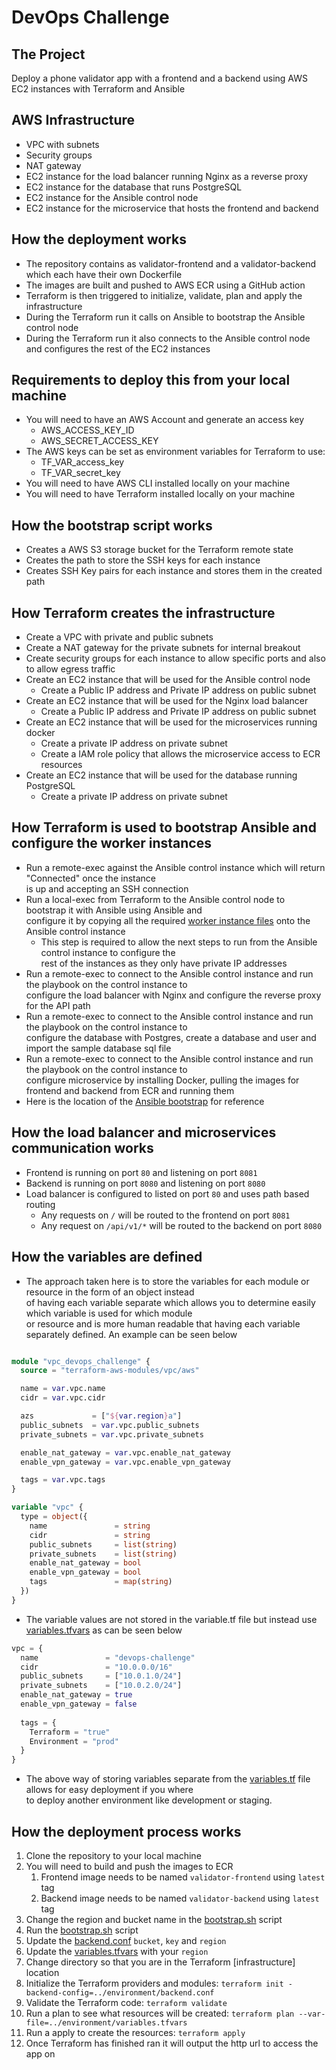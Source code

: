 # DevOps Challenge

## The Project

Deploy a phone validator app with a frontend and a backend using AWS EC2 instances
with Terraform and Ansible

## AWS Infrastructure

- VPC with subnets
- Security groups
- NAT gateway
- EC2 instance for the load balancer running Nginx as a reverse proxy
- EC2 instance for the database that runs PostgreSQL
- EC2 instance for the Ansible control node
- EC2 instance for the microservice that hosts the frontend and backend

## How the deployment works

- The repository contains as validator-frontend and a validator-backend which each have their own Dockerfile
- The images are built and pushed to AWS ECR using a GitHub action
- Terraform is then triggered to initialize, validate, plan and apply the infrastructure
- During the Terraform run it calls on Ansible to bootstrap the Ansible control node
- During the Terraform run it also connects to the Ansible control node and configures the rest of the EC2 instances


## Requirements to deploy this from your local machine

- You will need to have an AWS Account and generate an access key
  - AWS_ACCESS_KEY_ID
  - AWS_SECRET_ACCESS_KEY
- The AWS keys can be set as environment variables for Terraform to use:
  - TF_VAR_access_key
  - TF_VAR_secret_key
- You will need to have AWS CLI installed locally on your machine
- You will need to have Terraform installed locally on your machine

## How the bootstrap script works

- Creates a AWS S3 storage bucket for the Terraform remote state
- Creates the path to store the SSH keys for each instance
- Creates SSH Key pairs for each instance and stores them in the created path

## How Terraform creates the infrastructure

- Create a VPC with private and public subnets
- Create a NAT gateway for the private subnets for internal breakout
- Create security groups for each instance to allow specific ports and also to allow egress traffic
- Create an EC2 instance that will be used for the Ansible control node
  - Create a Public IP address and Private IP address on public subnet
- Create an EC2 instance that will be used for the Nginx load balancer
  - Create a Public IP address and Private IP address on public subnet
- Create an EC2 instance that will be used for the microservices running docker
  - Create a private IP address on private subnet
  - Create a IAM role policy that allows the microservice access to ECR resources
- Create an EC2 instance that will be used for the database running PostgreSQL
  - Create a private IP address on private subnet

## How Terraform is used to bootstrap Ansible and configure the worker instances

- Run a remote-exec against the Ansible control instance which will return "Connected" once the instance \
  is up and accepting an SSH connection
- Run a local-exec from Terraform to the Ansible control node to bootstrap it with Ansible using Ansible and \
  configure it by copying all the required [worker instance files](https://github.com/edwardpullen/devops_challenge/tree/main/infrastructure/ansible/config) onto the Ansible control instance
  - This step is required to allow the next steps to run from the Ansible control instance to configure the \
    rest of the instances as they only have private IP addresses
- Run a remote-exec to connect to the Ansible control instance and run the playbook on the control instance to \
  configure the load balancer with Nginx and configure the reverse proxy for the API path
- Run a remote-exec to connect to the Ansible control instance and run the playbook on the control instance to \
  configure the database with Postgres, create a database and user and import the sample database sql file
- Run a remote-exec to connect to the Ansible control instance and run the playbook on the control instance to \
  configure microservice by installing Docker, pulling the images for frontend and backend from ECR and running them
- Here is the location of the [Ansible bootstrap](https://github.com/edwardpullen/devops_challenge/tree/main/infrastructure/ansible_bootstrap.tf) for reference

## How the load balancer and microservices communication works

- Frontend is running on port ```80``` and listening on port ```8081```
- Backend is running on port ```8080``` and listening on port ```8080```
- Load balancer is configured to listed on port ```80``` and uses path based routing
  - Any requests on ```/``` will be routed to the frontend on port ```8081```
  - Any request on ```/api/v1/*``` will be routed to the backend on port ```8080```

## How the variables are defined

- The approach taken here is to store the variables for each module or resource in the form of an object instead \
  of having each variable separate which allows you to determine easily which variable is used for which module \
  or resource and is more human readable that having each variable separately defined. An example can be seen below

```terraform

module "vpc_devops_challenge" {
  source = "terraform-aws-modules/vpc/aws"

  name = var.vpc.name
  cidr = var.vpc.cidr

  azs             = ["${var.region}a"]
  public_subnets  = var.vpc.public_subnets
  private_subnets = var.vpc.private_subnets

  enable_nat_gateway = var.vpc.enable_nat_gateway
  enable_vpn_gateway = var.vpc.enable_vpn_gateway

  tags = var.vpc.tags
}

variable "vpc" {
  type = object({
    name               = string
    cidr               = string
    public_subnets     = list(string)
    private_subnets    = list(string)
    enable_nat_gateway = bool
    enable_vpn_gateway = bool
    tags               = map(string)
  })
}

```

- The variable values are not stored in the variable.tf file but instead use [variables.tfvars](https://github.com/edwardpullen/devops_challenge/tree/main/environment/variables.tfvars) as can be seen below

```terraform
vpc = {
  name               = "devops-challenge"
  cidr               = "10.0.0.0/16"
  public_subnets     = ["10.0.1.0/24"]
  private_subnets    = ["10.0.2.0/24"]
  enable_nat_gateway = true
  enable_vpn_gateway = false
  
  tags = {
    Terraform = "true"
    Environment = "prod"
  }
}
```

- The above way of storing variables separate from the [variables.tf](https://github.com/edwardpullen/devops_challenge/tree/main/infrastructure/variables.tf) file allows for easy deployment if you where \
  to deploy another environment like development or staging.

## How the deployment process works

1. Clone the repository to your local machine
2. You will need to build and push the images to ECR 
   1. Frontend image needs to be named ```validator-frontend``` using ```latest``` tag
   2. Backend image needs to be named ```validator-backend``` using ```latest``` tag
3. Change the region and bucket name in the [bootstrap.sh](https://github.com/edwardpullen/devops_challenge/blob/main/scripts/bootstrap.sh) script
4. Run the [bootstrap.sh](https://github.com/edwardpullen/devops_challenge/blob/main/scripts/bootstrap.sh) script
5. Update the [backend.conf](https://github.com/edwardpullen/devops_challenge/blob/main/environment/backend.conf) ```bucket```, ```key``` and ```region```
6. Update the [variables.tfvars](https://github.com/edwardpullen/devops_challenge/tree/main/environment/variables.tfvars) with your ```region```
7. Change directory so that you are in the Terraform [infrastructure] location
8. Initialize the Terraform providers and modules: ```terraform init -backend-config=../environment/backend.conf```
9. Validate the Terraform code: ```terraform validate```
10. Run a plan to see what resources will be created: ```terraform plan --var-file=../environment/variables.tfvars```
11. Run a apply to create the resources: ```terraform apply```
12. Once Terraform has finished ran it will output the http url to access the app on

